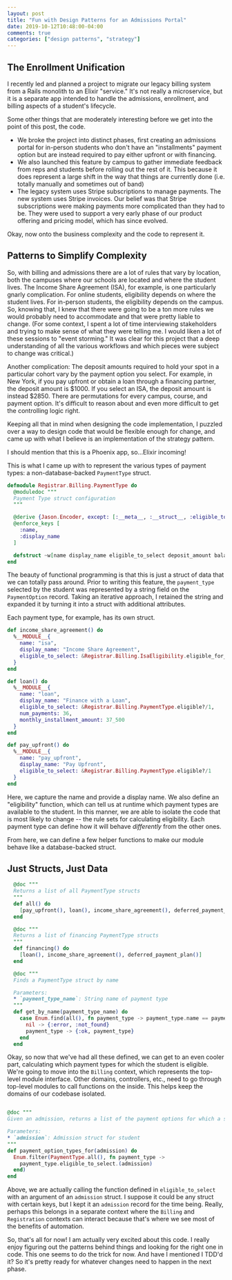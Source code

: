 ```yaml
---
layout: post
title: "Fun with Design Patterns for an Admissions Portal"
date: 2019-10-12T10:48:00-04:00
comments: true
categories: ["design patterns", "strategy"]
---
```


## The Enrollment Unification

I recently led and planned a project to migrate our legacy billing system from a Rails monolith to an Elixir "service." It's not really a microservice, but it is a separate app intended to handle the admissions, enrollment, and billing aspects of a student's lifecycle.

Some other things that are moderately interesting before we get into the point of this post, the code.
- We broke the project into distinct phases, first creating an admissions portal for in-person students who don't have an "installments" payment option but are instead required to pay either upfront or with financing. 
- We also launched this feature by campus to gather immediate feedback from reps and students before rolling out the rest of it. This because it does represent a large shift in the way that things are currently done (i.e. totally manually and sometimes out of band)
- The legacy system uses Stripe subscriptions to manage payments. The new system uses Stripe invoices. Our belief was that Stripe subscriptions were making payments more complicated than they had to be. They were used to support a very early phase of our product offering and pricing model, which has since evolved.

Okay, now onto the business complexity and the code to represent it.

## Patterns to Simplify Complexity

So, with billing and admissions there are a lot of rules that vary by location, both the campuses where our schools are located and where the student lives. The Income Share Agreement (ISA), for example, is one particularly gnarly complication. For online students, eligibility depends on where the student lives. For in-person students, the eligibility depends on the campus. So, knowing that, I knew that there were going to be a ton more rules we would probably need to accommodate and that were pretty liable to change. (For some context, I spent a lot of time interviewing stakeholders and trying to make sense of what they were telling me. I would liken a lot of these sessions to "event storming." It was clear for this project that a deep understanding of all the various workflows and which pieces were subject to change was critical.)

Another complication: The deposit amounts required to hold your spot in a particular cohort vary by the payment option you select. For example, in New York, if you pay upfront or obtain a loan through a financing partner, the deposit amount is $1000. If you select an ISA, the deposit amount is instead $2850. There are permutations for every campus, course, and payment option. It's difficult to reason about and even more difficult to get the controlling logic right.

Keeping all that in mind when designing the code implementation, I puzzled over a way to design code that would be flexible enough for change, and came up with what I believe is an implementation of the strategy pattern. 

I should mention that this is a Phoenix app, so...Elixir incoming!

This is what I came up with to represent the various types of payment types: a non-database-backed `PaymentType` struct.

```elixir
defmodule Registrar.Billing.PaymentType do
  @moduledoc """
  Payment Type struct configuration
  """

  @derive {Jason.Encoder, except: [:__meta__, :__struct__, :eligible_to_select]}
  @enforce_keys [
    :name,
    :display_name
  ]

  defstruct ~w[name display_name eligible_to_select deposit_amount balance_amount balance_amount_before_scholarship]a
end

```

The beauty of functional programming is that this is just a struct of data that we can totally pass around. Prior to writing this feature, the `payment_type` selected by the student was represented by a string field on the `PaymentOption` record. Taking an iterative approach, I retained the string and expanded it by turning it into a struct with additional attributes.

Each payment type, for example, has its own struct.


```elixir
def income_share_agreement() do
  %__MODULE__{
    name: "isa",
    display_name: "Income Share Agreement",
    eligible_to_select: &Registrar.Billing.IsaEligibility.eligible_for_admission?/1
  }
end

def loan() do
  %__MODULE__{
    name: "loan",
    display_name: "Finance with a Loan",
    eligible_to_select: &Registrar.Billing.PaymentType.eligible?/1,
    num_payments: 36,
    monthly_installment_amount: 37_500
  }
end

def pay_upfront() do
  %__MODULE__{
    name: "pay_upfront",
    display_name: "Pay Upfront",
    eligible_to_select: &Registrar.Billing.PaymentType.eligible?/1
  }
end

```

Here, we capture the name and provide a display name. We also define an "eligibility" function, which can tell us at runtime which payment types are available to the student. In this manner, we are able to isolate the code that is most likely to change -- the rule sets for calculating eligibility. Each payment type can define how it will behave _differently_ from the other ones.


From here, we can define a few helper functions to make our module behave like a database-backed struct.

## Just Structs, Just Data

```elixir
  @doc """
  Returns a list of all PaymentType structs
  """
  def all() do
    [pay_upfront(), loan(), income_share_agreement(), deferred_payment_plan()]
  end

  @doc """
  Returns a list of financing PaymentType structs
  """
  def financing() do
    [loan(), income_share_agreement(), deferred_payment_plan()]
  end

  @doc """
  Finds a PaymentType struct by name

  Parameters:
  * `payment_type_name`: String name of payment type
  """
  def get_by_name(payment_type_name) do
    case Enum.find(all(), fn payment_type -> payment_type.name == payment_type_name end) do
      nil -> {:error, :not_found}
      payment_type -> {:ok, payment_type}
    end
  end
```

Okay, so now that we've had all these defined, we can get to an even cooler part, calculating which payment types for which the student is eligible. We're going to move into the `Billing` context, which represents the top-level module interface. Other domains, controllers, etc., need to go through top-level modules to call functions on the inside. This helps keep the domains of our codebase isolated.

```elixir

@doc """
Given an admission, returns a list of the payment options for which a student is eligible

Parameters:
* `admission`: Admission struct for student
"""
def payment_option_types_for(admission) do
  Enum.filter(PaymentType.all(), fn payment_type ->
    payment_type.eligible_to_select.(admission)
  end)
end
```

Above, we are actually calling the function defined in `eligible_to_select` with an argument of an `admission` struct. I suppose it could be any struct with certain keys, but I kept it an `admission` record for the time being. Really, perhaps this belongs in a separate context where the `Billing` and `Registration` contexts can interact because that's where we see most of the benefits of automation.

So, that's all for now! I am actually very excited about this code. I really enjoy figuring out the patterns behind things and looking for the right one in code. This one seems to do the trick for now. And have I mentioned I TDD'd it? So it's pretty ready for whatever changes need to happen in the next phase.



